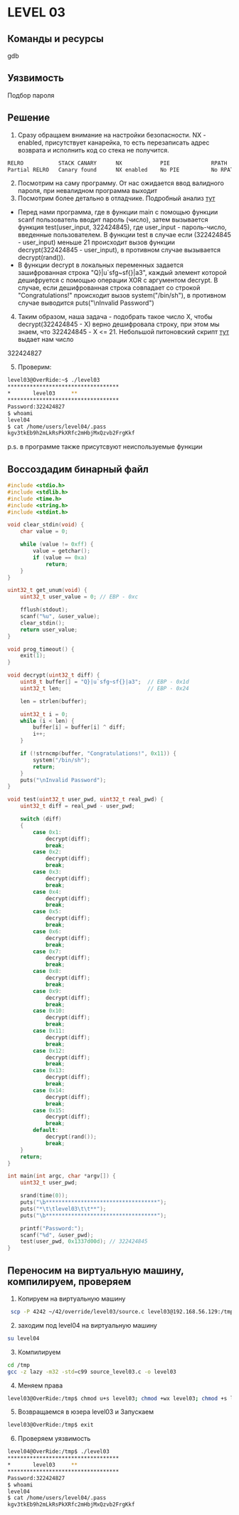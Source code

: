 # LEVEL 03

## Команды и ресурсы
gdb

## Уязвимость
Подбор пароля

## Решение
1. Сразу обращаем внимание на настройки безопасности. NX - enabled, присутствует канарейка, то есть перезаписать адрес возврата и исполнить код со стека
не получится.
```bash
RELRO           STACK CANARY      NX            PIE             RPATH      RUNPATH      FILE
Partial RELRO   Canary found      NX enabled    No PIE          No RPATH   No RUNPATH   /home/users/level03/level03

```
2. Посмотрим на саму программу. От нас ожидается ввод валидного пароля, при невалидном программа выходит
3. Посмотрим более детально  в отладчике. Подробный анализ [тут](resources/disas.md)
- Перед нами программа, где в функции main с помощью функции scanf пользователь вводит пароль (число), затем вызывается функция
test(user_input, 322424845), где user_input - пароль-число, введенные пользователем. В функции test в случае если (322424845 - user_input) меньше 21 происходит вызов
функции decrypt(322424845 - user_input), в противном случае вызывается decrypt(rand()).
- В функции decrypt в локальных переменных задается зашифрованная строка "Q}|u`sfg~sf{}|a3", каждый элемент которой дешифруется
с помощью операции XOR с аргументом decrypt. В случае, если дешифрованная строка совпадает со строкой "Congratulations!" происходит
вызов system("/bin/sh"), в противном случае выводится puts("\nInvalid Password")

4. Таким образом, наша задача - подобрать такое число X, чтобы decrypt(322424845 - X) верно дешифровала строку, при этом мы знаем, что
322424845 - X <= 21. Небольшой питоновский скрипт [тут](resources/decode.py) выдает нам число 

322424827


5. Проверим:
```bash
level03@OverRide:~$ ./level03
***********************************
*		level03		**
***********************************
Password:322424827
$ whoami
level04
$ cat /home/users/level04/.pass
kgv3tkEb9h2mLkRsPkXRfc2mHbjMxQzvb2FrgKkf

```

p.s. в программе также присутсвуют неиспользуемые функции


## Воссоздадим бинарный файл
```c
#include <stdio.h>
#include <stdlib.h>
#include <time.h>
#include <string.h>
#include <stdint.h>

void clear_stdin(void) {
    char value = 0;

    while (value != 0xff) {
        value = getchar();
        if (value == 0xa)
            return;
    }
}

uint32_t get_unum(void) {
    uint32_t user_value = 0; // EBP - 0xc

    fflush(stdout);
    scanf("%u", &user_value);
    clear_stdin();
    return user_value;
}

void prog_timeout() {
    exit(1);
}

void decrypt(uint32_t diff) {
    uint8_t buffer[] = "Q}|u`sfg~sf{}|a3";  // EBP - 0x1d
    uint32_t len;                           // EBP - 0x24

    len = strlen(buffer);

    uint32_t i = 0;
    while (i < len) {
        buffer[i] = buffer[i] ^ diff;
        i++;
    }

    if (!strncmp(buffer, "Congratulations!", 0x11)) {
        system("/bin/sh");
        return;
    }
    puts("\nInvalid Password");
}

void test(uint32_t user_pwd, uint32_t real_pwd) {
    uint32_t diff = real_pwd - user_pwd;

    switch (diff)
    {
        case 0x1:
            decrypt(diff);
            break;
        case 0x2:
            decrypt(diff);
            break;
        case 0x3:
            decrypt(diff);
            break;
        case 0x4:
            decrypt(diff);
            break;
        case 0x5:
            decrypt(diff);
            break;
        case 0x6:
            decrypt(diff);
            break;
        case 0x7:
            decrypt(diff);
            break;
        case 0x8:
            decrypt(diff);
            break;
        case 0x9:
            decrypt(diff);
            break;
        case 0x10:
            decrypt(diff);
            break;
        case 0x11:
            decrypt(diff);
            break;
        case 0x12:
            decrypt(diff);
            break;
        case 0x13:
            decrypt(diff);
            break;
        case 0x14:
            decrypt(diff);
            break;
        case 0x15:
            decrypt(diff);
            break;
        default:
            decrypt(rand());
            break;
    }
    return;
}

int main(int argc, char *argv[]) {
    uint32_t user_pwd;

    srand(time(0));
    puts("\b***********************************");
    puts("*\t\tlevel03\t\t**");
    puts("\b***********************************");

    printf("Password:");
    scanf("%d", &user_pwd);
    test(user_pwd, 0x1337d00d); // 322424845
}
```


## Переносим на виртуальную машину, компилируем, проверяем
1. Копируем на виртуальную машину
``` bash
 scp -P 4242 ~/42/override/level03/source.c level03@192.168.56.129:/tmp/source_level03.c
 ```

2. заходим под level04 на виртуальную машину
```bash
su level04
```

3. Компилируем

```bash
cd /tmp
gcc -z lazy -m32 -std=c99 source_level03.c -o level03
```


4. Меняем права
```bash
level03@OverRide:/tmp$ chmod u+s level03; chmod +wx level03; chmod +s level03;

```
5. Возвращаемся в юзера level03 и Запускаем
```bash
level03@OverRide:/tmp$ exit


```
6. Проверяем уязвимость
```bash
level04@OverRide:/tmp$ ./level03
***********************************
*		level03		**
***********************************
Password:322424827
$ whoami
level04
$ cat /home/users/level04/.pass
kgv3tkEb9h2mLkRsPkXRfc2mHbjMxQzvb2FrgKkf



```